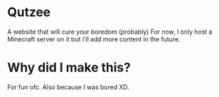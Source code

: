 # Qutzee
A website that will cure your boredom (probably)
For now, I only host a Minecraft server on it but i'll add more content in the future.

# Why did I make this?
For fun ofc. Also because I was bored XD.
